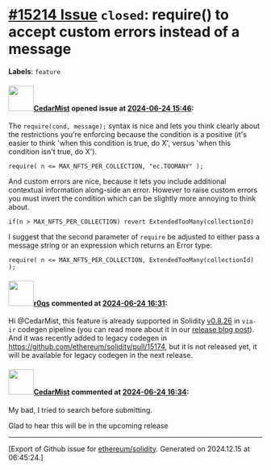 # [\#15214 Issue](https://github.com/ethereum/solidity/issues/15214) `closed`: require() to accept custom errors instead of a message
**Labels**: `feature`


#### <img src="https://avatars.githubusercontent.com/u/134699267?u=bbbc5d6a0eeadd012bb7bce734507935d2130023&v=4" width="50">[CedarMist](https://github.com/CedarMist) opened issue at [2024-06-24 15:46](https://github.com/ethereum/solidity/issues/15214):

The `require(cond, message);` syntax is nice and lets you think clearly about the restrictions you're enforcing because the condition is a positive (it's easier to think 'when this condition is true, do X', versus 'when this condition isn't true, do X').

```solidity
require( n <= MAX_NFTS_PER_COLLECTION, "ec.TOOMANY" );
```

And custom errors are nice, because it lets you include additional contextual information along-side an error. However to raise custom errors you must invert the condition which can be slightly more annoying to think about.

```solidity
if(n > MAX_NFTS_PER_COLLECTION) revert ExtendedTooMany(collectionId)
```

I suggest that the second parameter of `require` be adjusted to either pass a message string or an expression which returns an Error type:

```solidity
require( n <= MAX_NFTS_PER_COLLECTION, ExtendedTooMany(collectionId) );
```


#### <img src="https://avatars.githubusercontent.com/u/457348?u=e02c93e6d98c1154952140a8d5af50d9d5ca59c9&v=4" width="50">[r0qs](https://github.com/r0qs) commented at [2024-06-24 16:31](https://github.com/ethereum/solidity/issues/15214#issuecomment-2186971167):

Hi @CedarMist, this feature is already supported in Solidity [v0.8.26](https://github.com/ethereum/solidity/releases/tag/v0.8.26) in `via-ir` codegen pipeline (you can read more about it in our [release blog post](https://soliditylang.org/blog/2024/05/21/solidity-0.8.26-release-announcement/)). And it was recently added to legacy codegen in https://github.com/ethereum/solidity/pull/15174, but it is not released yet, it will be available for legacy codegen in the next release.

#### <img src="https://avatars.githubusercontent.com/u/134699267?u=bbbc5d6a0eeadd012bb7bce734507935d2130023&v=4" width="50">[CedarMist](https://github.com/CedarMist) commented at [2024-06-24 16:34](https://github.com/ethereum/solidity/issues/15214#issuecomment-2186975308):

My bad, I tried to search before submitting.

Glad to hear this will be in the upcoming release


-------------------------------------------------------------------------------



[Export of Github issue for [ethereum/solidity](https://github.com/ethereum/solidity). Generated on 2024.12.15 at 06:45:24.]
